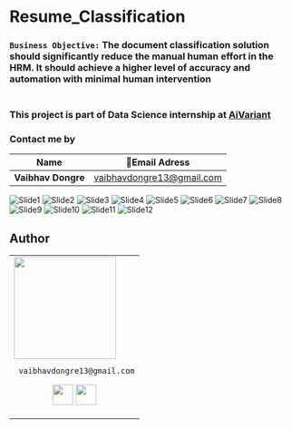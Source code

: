 # Resume_Classification


### **`Business Objective:`** The document classification solution should significantly reduce the manual human effort in the HRM. It should achieve a higher level of accuracy and automation with minimal human intervention

### </br>This project is part of Data Science internship at [AiVariant](https://aivariant.com/)

### **Contact me by**
Name | 💌Email Adress |
| --- | --- |
| **Vaibhav Dongre** | vaibhavdongre13@gmail.com |


![Slide1](https://github.com/VaibhavDongre1311/End_to_end_Resume_Classification__project/assets/128957996/226ad757-c2b9-4dd3-a3de-ad8e1e2ff547)
![Slide2](https://github.com/VaibhavDongre1311/End_to_end_Resume_Classification__project/assets/128957996/da367645-e5ae-42e0-962f-42e78e9d0aa6)
![Slide3](https://github.com/VaibhavDongre1311/End_to_end_Resume_Classification__project/assets/128957996/48404576-0ef4-4c95-9ac0-977b193e6a62)
![Slide4](https://github.com/VaibhavDongre1311/End_to_end_Resume_Classification__project/assets/128957996/41a19250-97a1-49dc-893f-c6d3861b0d43)
![Slide5](https://github.com/VaibhavDongre1311/End_to_end_Resume_Classification__project/assets/128957996/cef49215-a568-4be0-baaf-486d7f59363f)
![Slide6](https://github.com/VaibhavDongre1311/End_to_end_Resume_Classification__project/assets/128957996/3d449743-0ab5-4804-a24b-3fea690cbebe)
![Slide7](https://github.com/VaibhavDongre1311/End_to_end_Resume_Classification__project/assets/128957996/13d7435f-e3c4-44ca-82d1-1064ce2290a2)
![Slide8](https://github.com/VaibhavDongre1311/End_to_end_Resume_Classification__project/assets/128957996/16190aa8-69d4-4397-8abd-6dba175f3058)
![Slide9](https://github.com/VaibhavDongre1311/End_to_end_Resume_Classification__project/assets/128957996/612c2610-abd0-44e8-b7d3-de5ecc8f059e)
![Slide10](https://github.com/VaibhavDongre1311/End_to_end_Resume_Classification__project/assets/128957996/3d908258-0dda-4485-8902-6ec0aabbfdbd)
![Slide11](https://github.com/VaibhavDongre1311/End_to_end_Resume_Classification__project/assets/128957996/7e26928b-09ce-4b70-918d-982718c852ea)
![Slide12](https://github.com/VaibhavDongre1311/End_to_end_Resume_Classification__project/assets/128957996/0fb1808f-d3dd-434a-a615-88c73b9900ef)

## Author

<table>
<tr>
<td>
     <img src="https://avatars.githubusercontent.com/u/128957996?v=4" width="180"/>
     
     vaibhavdongre13@gmail.com

<p align="center">
<a href = "https://github.com/VaibhavDongre1311"><img src = "http://www.iconninja.com/files/241/825/211/round-collaboration-social-github-code-circle-network-icon.svg" width="36" height = "36"/></a>
<a href = "www.linkedin.com/in/vaibhav-dongre-628714169"><img src = "http://www.iconninja.com/files/863/607/751/network-linkedin-social-connection-circular-circle-media-icon.svg" width="36" height="36"/></a>
</p>
</td>
</tr> 
  </table>




